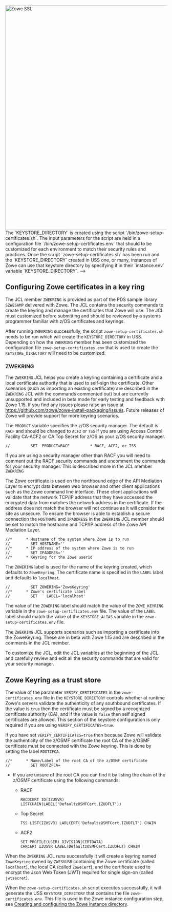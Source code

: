 
<!-->
<img src="../images/common/zowe-ssl.png" alt="Zowe SSL" width="700px"/> 

The `KEYSTORE_DIRECTORY` is created using the script `<ROOT_DIR>/bin/zowe-setup-certificates.sh`.  The input parameters for the script are held in a configuration file `<ROOT_DIR>/bin/zowe-setup-certificates.env` that should to be customized for each environment to match their security rules and practices.  Once the script `zowe-setup-certificates.sh` has been run and the `KEYSTORE_DIRECTORY` created in USS one, or many, instances of Zowe can use that keystore directory by specifying it in their `instance.env` variable `KEYSTORE_DIRECTORY`.  

-->

## Configuring Zowe certificates in a key ring	

The JCL member `ZWEKRING` is provided as part of the PDS sample library `SZWESAMP` delivered with Zowe.  The JCL contains the security commands to create the keyring and manage the certificates that Zowe will use.  The JCL must customized before submitting and should be reviewed by a systems programmer familiar with z/OS certificates and keyrings.

After running `ZWEKRING` successfully, the script `zowe-setup-certificates.sh` needs to be run which will create the `KEYSTORE_DIRECTORY` in USS.  Depending on how the `ZWEKRING` member has been customized the configuration file `zowe-setup-certificates.env` that is used to create the `KEYSTORE_DIRECTORY` will need to be customized.

### ZWEKRING

The `ZWEKRING` JCL helps you create a keyring containing a certificate and a local certificate authority that is used to self-sign the certificate.  Other scenarios (such as importing an existing certificate) are described in the `ZWEKRING` JCL with the commands commented out) but are currently unsupported and included in beta mode for early testing and feedback with Zowe 1.15.  If you find any issues please raise an issue at https://github.com/zowe/zowe-install-packaging/issues.  Future releases of Zowe will provide support for more keyring scenarios.  

The `PRODUCT` variable specifies the z/OS security manager.  The default is `RACF` and should be changed to `ACF2` or `TSS` if you are using Access Control Facility CA-ACF2 or CA Top Secret for z/OS as your z/OS security manager.  

```
//         SET  PRODUCT=RACF         * RACF, ACF2, or TSS
```

If you are using a security manager other than RACF you will need to comment out the RACF security commands and uncomment the commands for your security manager.  This is described more in the JCL member `ZWEKRING`

The Zowe certificate is used on the northbound edge of the API Mediation Layer to encrypt data between web browser and other client applications such as the Zowe command line interface.  These client applications will validate that the network TCP/IP address that they have accessed the encrypted data from matches the network address in the certificate.  If the address does not match the browser will not continue as it will consider the site as unsecure.  To ensure the browser is able to establish a secure connection the `HOSTNAME` and `IPADDRESS` in the `ZWEKRING` JCL member should be set to match the hostname and TCP/IP address of the Zowe API Mediation Layer.  

```
//*      * Hostname of the system where Zowe is to run
//         SET HOSTNAME=''
//*      * IP address of the system where Zowe is to run
//         SET IPADDRES=''
//*      * Keyring for the Zowe userid
```

The `ZOWERING` label is used for the name of the keyring created, which defaults to `ZoweKeyring`.  The certificate name is specified in the `LABEL` label and defaults to `localhost`.  

```
//         SET ZOWERING='ZoweKeyring'
//*      * Zowe's certificate label
//         SET    LABEL='localhost'
```

The value of the `ZOWERING` label should match the value of the `ZOWE_KEYRING` variable in the `zowe-setup-certificates.env` file.  The value of the `LABEL` label should match the value of the `KEYSTORE_ALIAS` variable in the `zowe-setup-certificates.env` file.  

The `ZWEKRING` JCL supports scenarios such as importing a certificate into the ZoweKeyring. These are in beta with Zowe 1.15 and are described in the comments in the JCL member.  

To customize the JCL, edit the JCL variables at the beginning of the JCL and carefully review and edit all the security commands that are valid for your security manager.	

<!--[//]: # "TODO keyring documentation - ZWEKRING JCL - describe what it does, describe how to work with 	
            it(self signed, externally signed certs), describe parts that could be confusing, 	
            connecting CA chain and z/osmf cert. Give an example of the keyring content" -->	

## Zowe Keyring as a trust store 

The value of the parameter `VERIFY_CERTIFICATES` in the `zowe-certificates.env` file in the `KEYSTORE_DIRECTORY` controls whether at runtime Zowe's servers validate the authenticity of any southbound certificates.  If the value is `true` then the certificate must be signed by a recognized certificate authority (CA), and if the value is `false` then self signed certificates are allowed.  This section of the keystore configuration is only required if you are using `VERIFY_CERTIFICATES=true`.  

If you have set `VERIFY_CERTIFICATES=true` then because Zowe will validate the authenticity of the z/OSMF certificate the root CA of the z/OSMF certificate must be connected with the Zowe keyring.  This is done by setting the label `ROOTZFCA`.  

```
//*      * Name/Label of the root CA of the z/OSMF certificate
//         SET ROOTZFCA=
```

 - If you are unsure of the root CA you can find it by listing the chain of the z/OSMF certificate using the following commands:

    - RACF 	
      ```	
      RACDCERT ID(IZUSVR) LISTCHAIN(LABEL('DefaultzOSMFCert.IZUDFLT'))	
      ```	
    - Top Secret	
      ```	
      TSS LIST(IZUSVR) LABLCERT('DefaultzOSMFCert.IZUDFLT') CHAIN	
      ``` 	
    - ACF2	
      ```	
      SET PROFILE(USER) DIVISION(CERTDATA)	
      CHKCERT IZUSVR LABEL(DefaultzOSMFCert.IZUDFLT) CHAIN	
      ``` 	

<!--

 - The Zowe certificate must be connected to the key ring together with its CA chain (all certificates in the chain). 	

   The ZWEKRING has two variables `ITRMZWCA` and `ROOTZWCA` and corresponding "connect to keyring" commands that support the scenario where the Zowe certificate has one intermediate CA and the root CA in its CA chain. If your Zowe certificate has no intermediate CA or has more than one intermediate CA, then you must add or remove the connecting commands accordingly.	

   To find out what the certificate's CA chain is, you can use the example commands in the previous note.	

   If Zowe certificate is self-signed or signed by the local Zowe CA, then ignore `ITRMZWCA` and `ROOTZWCA` variables. In this case, you might see error messages in the JCL related to the `ITRMZWCA` and `ROOTZWCA` variables.	


 - You can share a certificate with Zowe if the certificate is already stored in the security manager's database. Such a certificate should be owned by the special SITE ACID (CERTSITE ACID for Top Secret or SITECERT ACID for ACF2).	

   In this scenario, you must modify the "connect to keyring" security command so that it connects the SITE owned certificate to the Zowe key ring. Also, you must allow the ZWESVUSR acid to extract private key from the SITE owned certificate. You can do that by uncommenting the security command in the ZWEKRING JCL that gives ZWESVUSR CONTROL access to the `IRR.DIGTCERT.GENCERT` resource.	

After the ZWEKRING JCL successfully configures the certificates and key ring, you must customize the `zowe-setup-certificate.env` file and run the `zowe-setup-certificate.sh` script so that Zowe knows what the key ring and certificate names are. In the `zowe-setup-certificate.env` file, customize the key ring related variables:	

- `GENERATE_CERTS_FOR_KEYRING`	

   Must be set to `false` so that the `zowe-setup-certificate.sh` script does not repeat the job already done by the ZWEKRING JCL. Defaults to `false` value.	

- `VERIFY_CERTIFICATES` 	

   If set to true, the key ring must contain root CA of the z/OSMF certificate (it must be configured by the ZWEKRING JCL).	

- `KEYSTORE_ALIAS`	

   The certificate alias must match either the `LABEL` variable in the ZWEKRING JCL or the label of the certificate already stored in the security manager's database.	

- `ZOWE_USER_ID` 	

   The owner of the key ring matches the `ZOWEUSER` variable in the ZWEKRING JCL. Defaults to the `ZWESVUSR` user ID. 	

- `ZOWE_KEYRING` 	

   The key ring name matches the `ZOWERING` variable in the ZWEKRING JCL. 	

    **Warning:** If the variable is empty, then the script generates certificates to UNIX keystore files. 	

-->

When the `ZWEKRING` JCL runs successfully it will create a keyring named `ZoweKeyring` owned by `ZWESVUSR` containing the Zowe certificate (called `localhost`), the local CA (called `ZoweCert`), and the certificate used to encrypt the Json Web Token (JWT) required for single sign-on (called `jwtsecret`).  

When the `zowe-setup-certificates.sh` script executes successfully, it will generate the USS `KEYSTORE_DIRECTORY` that contains the file `zowe-certificates.env`. This file is used in the Zowe instance configuration step, see [Creating and configuring the Zowe instance directory](../user-guide/configure-instance-directory.md#keystore-configuration).  